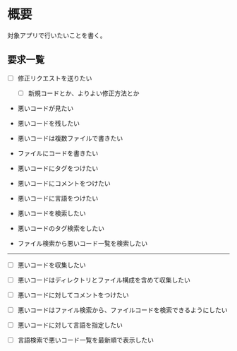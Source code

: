 # 概要

対象アプリで行いたいことを書く。

## 要求一覧
- [ ] 修正リクエストを送りたい
  - [ ] 新規コードとか、よりよい修正方法とか



- 悪いコードが見たい
- 悪いコードを残したい

- 悪いコードは複数ファイルで書きたい
- ファイルにコードを書きたい
- 悪いコードにタグをつけたい
- 悪いコードにコメントをつけたい
- 悪いコードに言語をつけたい

- 悪いコードを検索したい
- 悪いコードのタグ検索をしたい

- ファイル検索から悪いコード一覧を検索したい



---

- [ ] 悪いコードを収集したい
- [ ] 悪いコードはディレクトリとファイル構成を含めて収集したい
- [ ] 悪いコードに対してコメントをつけたい
- [ ] 悪いコードはファイル検索から、ファイルコードを検索できるようにしたい
- [ ] 悪いコードに対して言語を指定したい
- [ ] 言語検索で悪いコード一覧を最新順で表示したい


